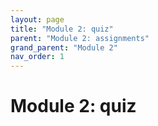 ```yaml
---
layout: page
title: "Module 2: quiz"
parent: "Module 2: assignments"
grand_parent: "Module 2"
nav_order: 1
---
```



# Module 2: quiz